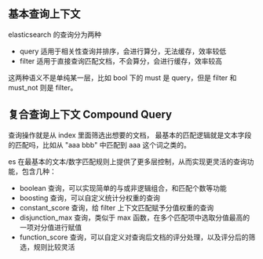 ## 基本查询上下文
elasticsearch 的查询分为两种

- query 适用于相关性查询并排序，会进行算分，无法缓存，效率较低
- filter 适用于直接查询匹配文档，不会算分，会进行缓存，效率较高

这两种语义不是单纯某一层，比如 bool 下的 must 是 query，但是 filter 和 must_not 则是 filter。


## 复合查询上下文 Compound Query
查询操作就是从 index 里面筛选出想要的文档， 最基本的匹配逻辑就是文本字段的匹配吗，比如从 "aaa bbb" 中匹配到 aaa 这个词之类的。

es 在最基本的文本/数字匹配规则上提供了更多层控制，从而实现更灵活的查询功能，包含几种：

- boolean 查询，可以实现简单的与或非逻辑组合，和匹配个数等功能
- boosting 查询，可以自定义统计分权重的查询
- constant_score 查询，给 filter 上下文匹配赋予分值权重的查询
- disjunction_max 查询，类似于 max 函数，在多个匹配项中选取分值最高的一项对分值进行赋值
- function_score 查询，可以自定义对查询后文档的评分处理，以及评分后的筛选，规则比较灵活